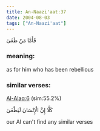 ```yaml
---
title: An-Naazi'aat:37
date: 2004-08-03
tags: ["An-Naazi'aat"]
---
```

فَأَمَّا مَنْ طَغَىٰ
### meaning: 
as for him who has been rebellious
### similar verses: 

[Al-Alaq:6](/96/6) (sim:55.2%)

كَلَّا إِنَّ الْإِنْسَانَ لَيَطْغَىٰ

our AI can't find any similar verses



